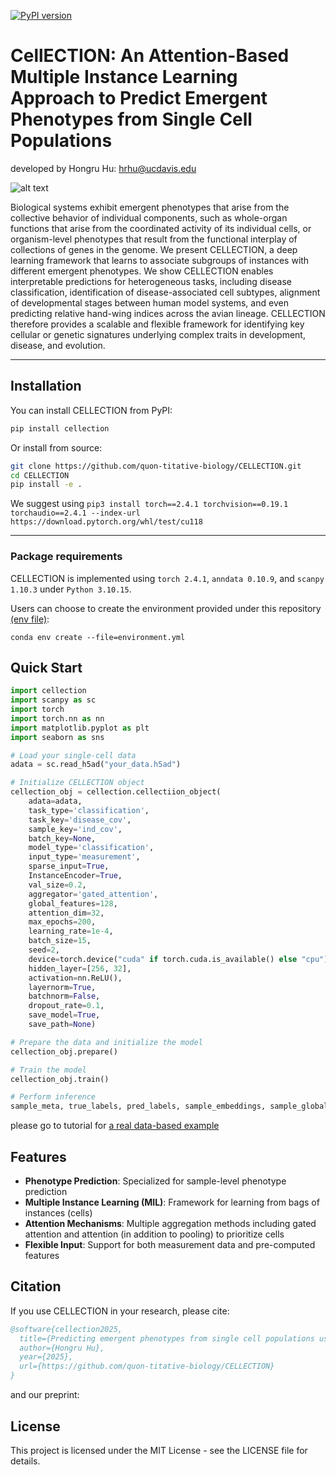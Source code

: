 [![PyPI version](https://img.shields.io/pypi/v/cellection.svg)](https://pypi.org/project/cellection/)

# CellECTION: An Attention-Based Multiple Instance Learning Approach to Predict Emergent Phenotypes from Single Cell Populations

developed by Hongru Hu: hrhu@ucdavis.edu

![alt text](https://github.com/quon-titative-biology/CELLECTION/blob/main/img/cellection.png)

Biological systems exhibit emergent phenotypes that arise from the collective behavior of individual components, such as whole-organ functions that arise from the coordinated activity of its individual cells, or organism-level phenotypes that result from the functional interplay of collections of genes in the genome. We present CELLECTION, a deep learning framework that learns to associate subgroups of instances with different emergent phenotypes. We show CELLECTION enables interpretable predictions for heterogeneous tasks, including disease classification, identification of disease-associated cell subtypes, alignment of developmental stages between human model systems, and even predicting relative hand-wing indices across the avian lineage. CELLECTION therefore provides a scalable and flexible framework for identifying key cellular or genetic signatures underlying complex traits in development, disease, and evolution.

---
## Installation

You can install CELLECTION from PyPI:

```bash
pip install cellection
```

Or install from source:

```bash
git clone https://github.com/quon-titative-biology/CELLECTION.git
cd CELLECTION
pip install -e .
```

We suggest using 
`pip3 install torch==2.4.1 torchvision==0.19.1 torchaudio==2.4.1 --index-url https://download.pytorch.org/whl/test/cu118`

---
### Package requirements
CELLECTION is implemented using `torch 2.4.1`, `anndata 0.10.9`, and `scanpy 1.10.3`  under `Python 3.10.15`. 

Users can choose to create the environment provided under this repository [(env file)](https://github.com/quon-titative-biology/CELLECTION/blob/main/environment.yml):
```command line
conda env create --file=environment.yml
```



## Quick Start

```python
import cellection
import scanpy as sc
import torch
import torch.nn as nn
import matplotlib.pyplot as plt
import seaborn as sns

# Load your single-cell data
adata = sc.read_h5ad("your_data.h5ad")

# Initialize CELLECTION object
cellection_obj = cellection.cellectiion_object(
    adata=adata,
    task_type='classification', 
    task_key='disease_cov', 
    sample_key='ind_cov', 
    batch_key=None, 
    model_type='classification', 
    input_type='measurement', 
    sparse_input=True, 
    InstanceEncoder=True, 
    val_size=0.2, 
    aggregator='gated_attention', 
    global_features=128, 
    attention_dim=32, 
    max_epochs=200, 
    learning_rate=1e-4, 
    batch_size=15, 
    seed=2, 
    device=torch.device("cuda" if torch.cuda.is_available() else "cpu"), 
    hidden_layer=[256, 32], 
    activation=nn.ReLU(), 
    layernorm=True, 
    batchnorm=False, 
    dropout_rate=0.1, 
    save_model=True, 
    save_path=None)

# Prepare the data and initialize the model
cellection_obj.prepare()

# Train the model
cellection_obj.train()

# Perform inference
sample_meta, true_labels, pred_labels, sample_embeddings, sample_global_features, attention_scores = cellection_obj.inference()
```
please go to tutorial for [a real data-based example ](https://github.com/quon-titative-biology/CELLECTION/tree/main/tutorials)



## Features
- **Phenotype Prediction**: Specialized for sample-level phenotype prediction
- **Multiple Instance Learning (MIL)**: Framework for learning from bags of instances (cells)
- **Attention Mechanisms**: Multiple aggregation methods including gated attention and attention (in addition to pooling) to prioritize cells 
- **Flexible Input**: Support for both measurement data and pre-computed features


## Citation
If you use CELLECTION in your research, please cite:

```bibtex
@software{cellection2025,
  title={Predicting emergent phenotypes from single cell populations using CELLECTION},
  author={Hongru Hu},
  year={2025},
  url={https://github.com/quon-titative-biology/CELLECTION}
}
```
and our preprint:

## License

This project is licensed under the MIT License - see the LICENSE file for details.

